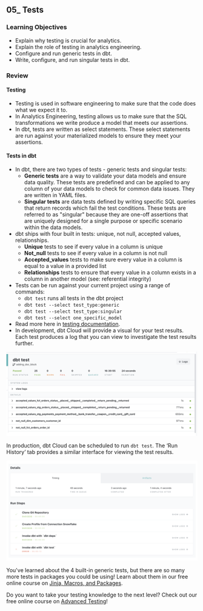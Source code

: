 ## 05_ Tests

### Learning Objectives
- Explain why testing is crucial for analytics.
- Explain the role of testing in analytics engineering.
- Configure and run generic tests in dbt.
- Write, configure, and run singular tests in dbt.

### Review

#### Testing
- Testing is used in software engineering to make sure that the code does what we expect it to.
- In Analytics Engineering, testing allows us to make sure that the SQL transformations we write produce a model that meets our assertions.
- In dbt, tests are written as select statements. These select statements are run against your materialized models to ensure they meet your assertions.

#### Tests in dbt
- In dbt, there are two types of tests - generic tests and singular tests:
  - **Generic tests** are a way to validate your data models and ensure data quality. These tests are predefined and can be applied to any column of your data models to check for common data issues. They are written in YAML files.
  - **Singular tests** are data tests defined by writing specific SQL queries that return records which fail the test conditions. These tests are referred to as "singular" because they are one-off assertions that are uniquely designed for a single purpose or specific scenario within the data models.
- dbt ships with four built in tests: unique, not null, accepted values, relationships.
  - **Unique** tests to see if every value in a column is unique
  - **Not_null** tests to see if every value in a column is not null
  - **Accepted_values** tests to make sure every value in a column is equal to a value in a provided list
  - **Relationships** tests to ensure that every value in a column exists in a column in another model (see: referential integrity)
- Tests can be run against your current project using a range of commands:
  - ```dbt test``` runs all tests in the dbt project
  - ```dbt test --select test_type:generic```
  - ```dbt test --select test_type:singular```
  - ```dbt test --select one_specific_model```
- Read more here in [testing documentation](https://docs.getdbt.com/reference/node-selection/test-selection-examples).
- In development, dbt Cloud will provide a visual for your test results. Each test produces a log that you can view to investigate the test results further.

!["testing dev"](./05_01%20testing-dev.png)

In production, dbt Cloud can be scheduled to run ```dbt test```. The ‘Run History’ tab provides a similar interface for viewing the test results.

!["testing prod"](./05_02%20testing-prod.png)

You've learned about the 4 built-in generic tests, but there are so many more tests in packages you could be using! Learn about them in our free online course on [Jinja, Macros, and Packages](https://learn.getdbt.com/courses/jinja-macros-and-packages).

Do you want to take your testing knowledge to the next level? Check out our free online course on [Advanced Testing](https://learn.getdbt.com/courses/advanced-testing)!